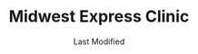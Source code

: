 ---
layout: location-page
date: Last Modified
description: "Local COVID-19 testing is available at Midwest Express Clinic in Bourbonnais, Illinois, USA."
permalink: "locations/illinois/bourbonnais/midwest-express-clinic/"
tags:
  - locations
  - illinois
title: Midwest Express Clinic
uniqueName: midwest-express-clinic
state: Illinois
stateAbbr: IL
hood: "Bourbonnais"
address: "2070 N, IL-50 #500"
city: "Bourbonnais"
zip: "60914"
zipsNearby: "47917 46301 46302 47921 47922 46303 46304 46307 46308 46310 46311 47942 46312 47943 47944 47984 47986 47946 46401 46402 46403 46404 46405 46406 46407 46408 46409 46410 46411 47948 46319 46320 46321 46322 46323 46324 46325 46327 46340 46341 46342 47951 46347 46348 46349 46355 46356 47957 47959 47963 47964 46366 47970 47971 47975 46368 47977 47978 47980 46372 46373 46374 46375 46376 46377 46379 46381 46382 46383 46384 46385 46390 46391 46380 46392 46393 46394 47995 60007 60009 60290 60016 60017 60018 60019 60201 60202 60203 60204 60208 60209 60029 60053 60068 60076 60077 60101 61720 60910 60911 60502 60503 60504 60505 60506 60507 60568 60572 60598 60103 60107 60133 60510 60539 60912 60401 60104 60105 60106 60402 60511 61313 60108 60117 60406 60913 60914 60407 60915 60408 60512 60513 60917 60918 60919 60409 60920 60116 60128 60132 60188 60197 60199 60410 60921 60922 61726 60499 60411 60412 60415 60924 60514 60926 60927 60416 61728 61730 61319 60928 60417 61731 60929 61321 60930 60419 60931 60515 60516 60517 60420 60518 60932 60119 60933 60126 60421 60934 60519 60935 61739 61740 60422 60130 61741 60599 60423 60131 60176 60424 60134 60936 60938 60137 60138 60139 60425 60939 61325 60940 61743 61744 60426 60428 60429 60941 60520 60141 60521 60522 60523 60527 60561 60430 60942 60944 60945 60143 60403 60404 60431 60432 60433 60434 60435 60436 60144 60901 60946 60437 60147 60525 60526 60438 60531 60439 60440 60490 61332 61753 60532 60441 60446 60491 60948 60148 61333 61334 60949 60534 60442 60950 61341 60951 60443 60153 60154 60155 60444 60157 60160 60161 60162 60163 60164 60165 60952 60445 60953 60536 60537 60447 60448 60954 60449 60538 60450 60540 60563 60564 60565 60566 60567 60541 60451 60542 60452 60453 60454 60455 60456 60457 60458 60459 60301 60302 60303 60304 60305 60460 61348 60461 60955 60462 60467 60543 61350 60463 60464 60956 60466 60484 60957 60468 60959 60544 60585 60586 60545 61764 60469 60960 60470 60961 60471 60171 60546 60472 60962 60963 61358 60958 60964 60174 60175 60548 61769 61770 60159 60168 60169 60172 60173 60192 60193 60194 60195 60196 61360 60549 60966 60551 61773 60552 60177 60473 60474 60475 60967 61775 61311 61364 60554 60501 60968 60476 60477 60478 60487 61370 60969 61373 60479 60181 60555 60183 60556 60970 60184 60557 60973 61377 60185 60186 60558 60559 60187 60189 60480 60481 60190 60191 60399 60974 60465 60482 60560 60601 60602 60603 60604 60605 60606 60607 60608 60609 60610 60611 60612 60613 60614 60615 60616 60617 60618 60619 60620 60621 60622 60623 60624 60625 60626 60628 60629 60630 60631 60632 60633 60634 60636 60637 60638 60639 60640 60641 60642 60643 60644 60645 60646 60647 60649 60651 60652 60653 60654 60655 60656 60657 60659 60660 60661 60664 60666 60668 60669 60670 60673 60674 60675 60677 60678 60680 60681 60682 60684 60685 60686 60687 60688 60689 60690 60691 60693 60694 60695 60696 60697 60699 60701 60706 60707 60712 60714 60803 60804 60805 60827 61811 61812 61847 61848 61862 61865 61866 60679 60125 60570 60597 60663" 
mapUrl: "http://maps.apple.com/?q=Midwest+Express+Clinic&address=2070+N+IL-50+500,Bourbonnais,Illinois,60914"
locationType: Drive-thru
phone: "779-236-4094"
website: "https://midwestexpressclinic.com/locations/bourbonnais-il/"
onlineBooking: true
closed: undefined
closedUpdate: May 25th, 2020
notes: "Prioritizes health care workers. Prioritizes first responders. Requires phone screen. For high risk individuals. For individuals with symptoms. Limited test kits available. By appointment only."
days: Everyday
hours: 8AM-8PM
ctaMessage: Schedule a test
ctaUrl: "https://midwestexpressclinic.com/locations/bourbonnais-il/"
---
